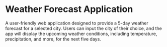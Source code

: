 # Weather Forecast Application
A user-friendly web application designed to provide a 5-day weather forecast for a selected city. Users can input the city of their choice, and the app will display the upcoming weather conditions, including temperature, precipitation, and more, for the next five days.
